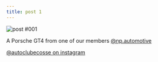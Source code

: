 ```yaml
---
title: post 1
---
```

![post #001](https://autoclubecosse.github.io/blob/master/_assets/post-1.jpg)

A Porsche GT4 from one of our members [@np.automotive](https://www.instagram.com/np.automotive/?hl=en) 

[@autoclubecosse on instagram](https://www.instagram.com/autoclubecosse/?hl=en)
